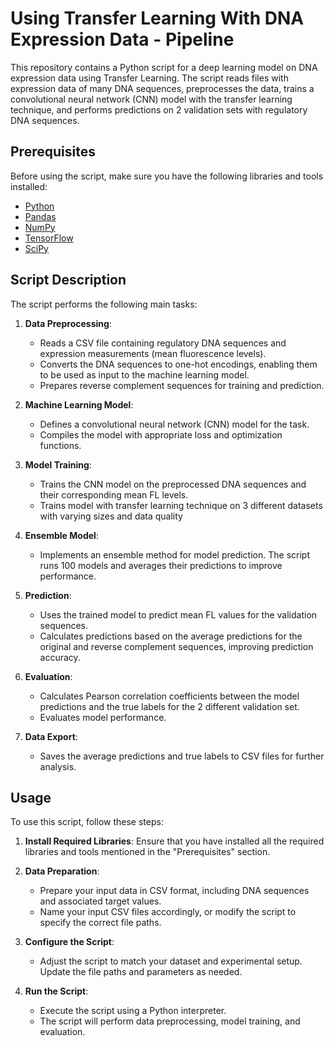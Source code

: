 # Using Transfer Learning With DNA Expression Data - Pipeline

This repository contains a Python script for a deep learning model on DNA expression data using Transfer Learning. The script reads files with expression data of many DNA sequences, preprocesses the data, trains a convolutional neural network (CNN) model with the transfer learning technique, and performs predictions on 2 validation sets with regulatory DNA sequences.

## Prerequisites

Before using the script, make sure you have the following libraries and tools installed:

- [Python](https://www.python.org/)
- [Pandas](https://pandas.pydata.org/)
- [NumPy](https://numpy.org/)
- [TensorFlow](https://www.tensorflow.org/)
- [SciPy](https://www.scipy.org/)
## Script Description

The script performs the following main tasks:

1. **Data Preprocessing**:
   - Reads a CSV file containing regulatory DNA sequences and expression measurements (mean fluorescence levels).
   - Converts the DNA sequences to one-hot encodings, enabling them to be used as input to the machine learning model.
   - Prepares reverse complement sequences for training and prediction.

2. **Machine Learning Model**:
   - Defines a convolutional neural network (CNN) model for the task.
   - Compiles the model with appropriate loss and optimization functions.

3. **Model Training**:
   - Trains the CNN model on the preprocessed DNA sequences and their corresponding mean FL levels.
   - Trains model with transfer learning technique on 3 different datasets with varying sizes and data quality

4. **Ensemble Model**:
   - Implements an ensemble method for model prediction. The script runs 100 models and averages their predictions to improve performance.

5. **Prediction**:
   - Uses the trained model to predict mean FL values for the validation sequences.
   - Calculates predictions based on the average predictions for the original and reverse complement sequences, improving prediction accuracy.

6. **Evaluation**:
   - Calculates Pearson correlation coefficients between the model predictions and the true labels for the 2 different validation set.
   - Evaluates model performance.

7. **Data Export**:
   - Saves the average predictions and true labels to CSV files for further analysis.

## Usage

To use this script, follow these steps:

1. **Install Required Libraries**:
   Ensure that you have installed all the required libraries and tools mentioned in the "Prerequisites" section.

2. **Data Preparation**:
   - Prepare your input data in CSV format, including DNA sequences and associated target values.
   - Name your input CSV files accordingly, or modify the script to specify the correct file paths.

3. **Configure the Script**:
   - Adjust the script to match your dataset and experimental setup. Update the file paths and parameters as needed.

4. **Run the Script**:
   - Execute the script using a Python interpreter.
   - The script will perform data preprocessing, model training, and evaluation.
